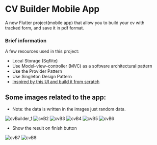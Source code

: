 # CV Builder Mobile App

A new Flutter project(mobile app) that allow you to build your cv with tracked form, and save it in pdf format. 

### Brief information


A few resources used in this project:

-  Local Storage (Sqflite)
-  Use Model–view–controller (MVC) as a software architectural pattern
-  Use the Provider Pattern
- Use Singleton Design Pattern
- [Inspired by this UI and build it from scratch ](https://www.behance.net/gallery/146195263/CVResume-Builder-UI-UX-Case-Study)

## Some images related to the app:
- Note: the data is written in the images just random data.

![cvBuilder_1](https://user-images.githubusercontent.com/60351703/210871783-e493f7f8-49e4-41ab-bad0-21831a9d7cee.jpg)
![cvB2](https://user-images.githubusercontent.com/60351703/210872502-fb2e7b92-15c5-490f-9392-f647b970977b.jpg)
![cvB3](https://user-images.githubusercontent.com/60351703/210873629-39bb45a5-beee-46a5-84ee-6b0a53d312df.jpg)
![cvB4](https://user-images.githubusercontent.com/60351703/210873626-611505cf-fe7e-4d4e-87b3-f3dcd654318d.jpg)
![cvB5](https://user-images.githubusercontent.com/60351703/210873624-336334aa-6ab8-409d-8b22-a4a87fa40e6f.jpg)
![cvB6](https://user-images.githubusercontent.com/60351703/210874389-97ac4ca8-2327-4863-a020-7396df18f981.jpg)
- Show the result on finish button 

![cvB7](https://user-images.githubusercontent.com/60351703/210875432-d68893e7-557b-48b1-8c7b-6cd85e855326.jpg)
![cvB8](https://user-images.githubusercontent.com/60351703/210875426-12649de4-2ca9-4623-b2d3-7a8ee42a429a.jpg)






